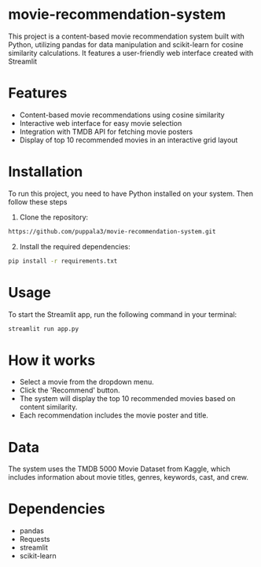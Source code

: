 # movie-recommendation-system
This project is a content-based movie recommendation system built with Python, utilizing pandas for data manipulation and scikit-learn for cosine similarity calculations. It features a user-friendly web interface created with Streamlit
# Features
- Content-based movie recommendations using cosine similarity
- Interactive web interface for easy movie selection
- Integration with TMDB API for fetching movie posters
- Display of top 10 recommended movies in an interactive grid layout
# Installation
To run this project, you need to have Python installed on your system. Then follow these steps
1. Clone the repository:
```bash
https://github.com/puppala3/movie-recommendation-system.git
```
2. Install the required dependencies:
```bash
pip install -r requirements.txt
```
# Usage
To start the Streamlit app, run the following command in your terminal:
```bash
streamlit run app.py
```
# How it works
- Select a movie from the dropdown menu.
- Click the 'Recommend' button.
- The system will display the top 10 recommended movies based on content similarity.
- Each recommendation includes the movie poster and title.
# Data
The system uses the TMDB 5000 Movie Dataset from Kaggle, which includes information about movie titles, genres, keywords, cast, and crew.
# Dependencies
- pandas 
- Requests 
- streamlit 
- scikit-learn
